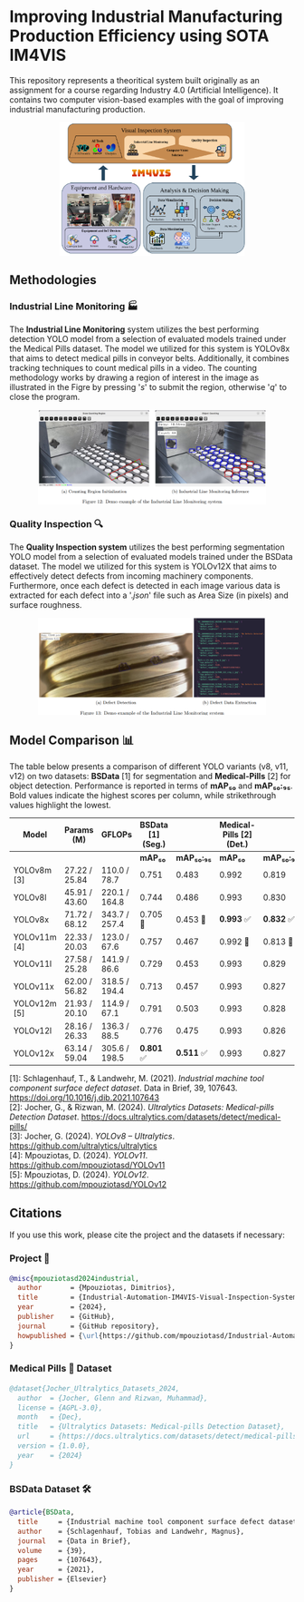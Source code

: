 # Improving Industrial Manufacturing Production Efficiency using SOTA IM4VIS

This repository represents a theoritical system built originally as an assignment for a course regarding Industry 4.0 (Artificial Intelligence). 
It contains two computer vision-based examples with the goal of improving industrial manufacturing production. 

<div style="display: flex; justify-content: center;">
  <img src="demo/industry4.0__tool-inspection-design.png" width="65%">
</div>


## Methodologies
### Industrial Line Monitoring 🏭
The **Industrial Line Monitoring** system utilizes the best performing detection YOLO model from a selection of evaluated models trained under the Medical Pills dataset. The model we utilized for this system is YOLOv8x that aims to detect medical pills in conveyor belts. Additionally, it combines tracking techniques to count medical pills in a video. The counting methodology works by drawing a region of interest in the image as illustrated in the Figre by pressing '$s$' to submit the region, otherwise '$q$' to close the program.


<div style="display: flex; justify-content: center;">
  <img src="demo/IndustrialLineMonitoring.png" width="80%">
</div>



### Quality Inspection 🔍
The **Quality Inspection system** utilizes the best performing segmentation YOLO model from a selection of evaluated models trained under the BSData dataset. The model we utilized for this system is YOLOv12X that aims to effectively detect defects from incoming machinery components. Furthermore, once each defect is detected in each image various data is extracted for each defect into a '$.json$' file such as Area Size (in pixels) and surface roughness.
<div style="display: flex; justify-content: center;">
  <img src="demo/QualityInspection.png" width="80%">
</div>


## Model Comparison 📊
The table below presents a comparison of different YOLO variants (v8, v11, v12) on two datasets: **BSData** [1] for segmentation and **Medical-Pills** [2] for object detection. Performance is reported in terms of **mAP₅₀** and **mAP₅₀:₉₅**. Bold values indicate the highest scores per column, while strikethrough values highlight the lowest.

| **Model**       | **Params (M)**   | **GFLOPs**       | **BSData [1]** (Seg.) |            | **Medical-Pills [2]** (Det.) |            |
|-----------------|------------------|------------------|------------------------|------------|------------------------------|------------|
|                 |                  |                  | **mAP₅₀**             | **mAP₅₀:₉₅** | **mAP₅₀**                     | **mAP₅₀:₉₅** |
| YOLOv8m [3]     | 27.22 / 25.84    | 110.0 / 78.7     | 0.751                 | 0.483       | 0.992                         | 0.819       |
| YOLOv8l         | 45.91 / 43.60    | 220.1 / 164.8    | 0.744                 | 0.486       | 0.993                         | 0.830       |
| YOLOv8x         | 71.72 / 68.12    | 343.7 / 257.4    | 0.705 🔴         | 0.453 🔴 | **0.993** ✅                  | **0.832** ✅ |
| YOLOv11m [4]    | 22.33 / 20.03    | 123.0 / 67.6     | 0.757                 | 0.467       | 0.992 🔴                 | 0.813 🔴 |
| YOLOv11l        | 27.58 / 25.28    | 141.9 / 86.6     | 0.729                 | 0.453       | 0.993                         | 0.829       |
| YOLOv11x        | 62.00 / 56.82    | 318.5 / 194.4    | 0.713                 | 0.457       | 0.993                         | 0.827       |
| YOLOv12m [5]    | 21.93 / 20.10    | 114.9 / 67.1     | 0.791                 | 0.503       | 0.993                         | 0.828       |
| YOLOv12l        | 28.16 / 26.33    | 136.3 / 88.5     | 0.776                 | 0.475       | 0.993                         | 0.826       |
| YOLOv12x        | 63.14 / 59.04    | 305.6 / 198.5    | **0.801** ✅          | **0.511** ✅ | 0.993                         | 0.827       |

[1]: Schlagenhauf, T., & Landwehr, M. (2021). *Industrial machine tool component surface defect dataset*. Data in Brief, 39, 107643. https://doi.org/10.1016/j.dib.2021.107643  
[2]: Jocher, G., & Rizwan, M. (2024). *Ultralytics Datasets: Medical-pills Detection Dataset*. https://docs.ultralytics.com/datasets/detect/medical-pills/  
[3]: Jocher, G. (2024). *YOLOv8 – Ultralytics*. https://github.com/ultralytics/ultralytics  
[4]: Mpouziotas, D. (2024). *YOLOv11*. https://github.com/mpouziotasd/YOLOv11  
[5]: Mpouziotas, D. (2024). *YOLOv12*. https://github.com/mpouziotasd/YOLOv12



## Citations

If you use this work, please cite the project and the datasets if necessary:

### Project 📌

```bibtex
@misc{mpouziotasd2024industrial,
  author       = {Mpouziotas, Dimitrios},
  title        = {Industrial-Automation-IM4VIS-Visual-Inspection-System},
  year         = {2024},
  publisher    = {GitHub},
  journal      = {GitHub repository},
  howpublished = {\url{https://github.com/mpouziotasd/Industrial-Automation-IM4VIS-Visual-Inspection-System}}
}
```

### Medical Pills 💊 Dataset 

```bibtex
@dataset{Jocher_Ultralytics_Datasets_2024,
  author  = {Jocher, Glenn and Rizwan, Muhammad},
  license = {AGPL-3.0},
  month   = {Dec},
  title   = {Ultralytics Datasets: Medical-pills Detection Dataset},
  url     = {https://docs.ultralytics.com/datasets/detect/medical-pills/},
  version = {1.0.0},
  year    = {2024}
}
```

### BSData Dataset 🛠

```bibtex
@article{BSData,
  title     = {Industrial machine tool component surface defect dataset},
  author    = {Schlagenhauf, Tobias and Landwehr, Magnus},
  journal   = {Data in Brief},
  volume    = {39},
  pages     = {107643},
  year      = {2021},
  publisher = {Elsevier}
}
```